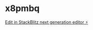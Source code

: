 # x8pmbq

[Edit in StackBlitz next generation editor ⚡️](https://stackblitz.com/~/github.com/oicontatofibra/x8pmbq)